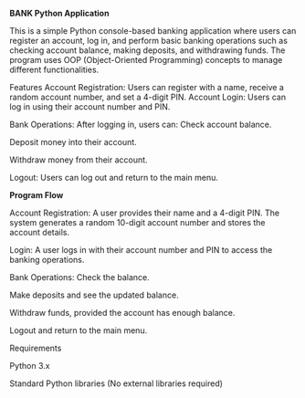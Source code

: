 **BANK Python Application**

This is a simple Python console-based banking application where users can register an account, log in, and perform basic banking operations such as checking account balance, making deposits, and withdrawing funds. The program uses OOP (Object-Oriented Programming) concepts to manage different functionalities.

Features
Account Registration: Users can register with a name, receive a random account number, and set a 4-digit PIN.
Account Login: Users can log in using their account number and PIN.

Bank Operations: After logging in, users can:
Check account balance.

Deposit money into their account.

Withdraw money from their account.

Logout: Users can log out and return to the main menu.

**Program Flow**

Account Registration: A user provides their name and a 4-digit PIN. The system generates a random 10-digit account number and stores the account details.

Login: A user logs in with their account number and PIN to access the banking operations.

Bank Operations: Check the balance.

Make deposits and see the updated balance.

Withdraw funds, provided the account has enough balance.

Logout and return to the main menu.

Requirements

Python 3.x

Standard Python libraries (No external libraries required)
